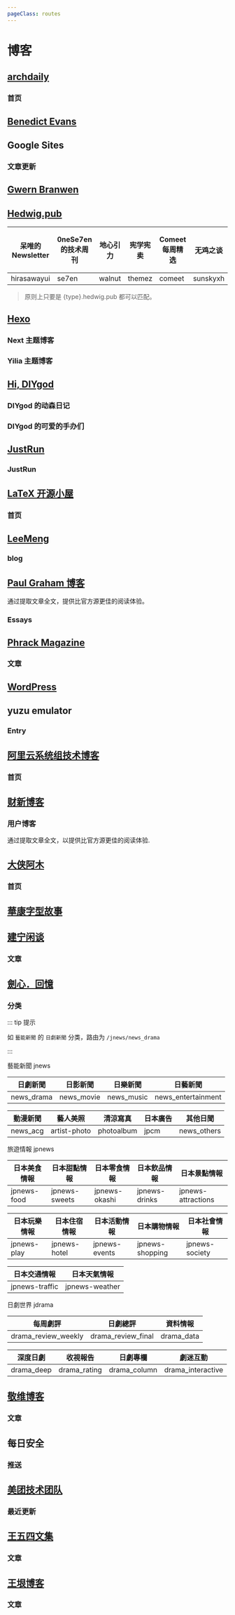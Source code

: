 ```yaml
---
pageClass: routes
---
```


# 博客

## [archdaily](https://www.archdaily.com/)

### 首页

<Route author="kt286" example="/archdaily" path="/archdaily"/>

## [Benedict Evans](https://www.ben-evans.com/)

<Route author="emdoe" example="/benedictevans" path="/benedictevans"/>

## Google Sites

### 文章更新

<Route author="hoilc" example="/google/sites/outlierseconomics" path="/google/sites/:id" :paramsDesc="['Site ID, 可在 URL 中找到']" radar="1" rssbud="1"/>

## [Gwern Branwen](https://www.gwern.net)

<Route author="cerebrater" example="/gwern/newest" path="/gwern/:category" :paramsDesc="['網誌主頁的分類訊息']"/>

## [Hedwig.pub](https://hedwig.pub/)

<Route author="zwithz" example="/blogs/hedwig/zmd" path="/blogs/hedwig/:type" :paramsDesc="['分类, 见下表']"/>

| 呆唯的 Newsletter | 0neSe7en 的技术周刊 | 地心引力 | 宪学宪卖 | Comeet 每周精选 | 无鸡之谈 | 我有一片芝麻地 |
| ----------------- | ------------------- | -------- | -------- | --------------- | -------- | -------------- |
| hirasawayui       | se7en               | walnut   | themez   | comeet          | sunskyxh | zmd            |

> 原则上只要是 {type}.hedwig.pub 都可以匹配。

## [Hexo](https://hexo.io)

### Next 主题博客

<Route author="fengkx" example="/hexo/next/diygod.me" path="/hexo/next/:url" :paramsDesc="['博客 Url 不带协议头']"/>

### Yilia 主题博客

<Route author="aha2mao" example="/hexo/yilia/cloudstone.xin" path="/hexo/yilia/:url" :paramsDesc="['博客 Url 不带协议头']"/>

## [Hi, DIYgod](https://diygod.me/)

### DIYgod 的动森日记

<Route author="DIYgod" example="/blogs/diygod/animal-crossing" path="/blogs/diygod/animal-crossing"/>

### DIYgod 的可爱的手办们

<Route author="DIYgod" example="/blogs/diygod/gk" path="/blogs/diygod/gk"/>

## [JustRun](http://www.justrun.org/)

### JustRun

<Route author="nczitzk" example="/justrun" path="/justrun"/>

## [LaTeX 开源小屋](https://www.latexstudio.net/)

### 首页

<Route author="kt286 nczitzk" example="/latexstudio/home" path="/latexstudio/home"/>

## [LeeMeng](https://leemeng.tw/)
### blog

<Route author="xyqfer" example="/leemeng" path="/leemeng"/>

## [Paul Graham 博客](http://www.paulgraham.com/)

通过提取文章全文，提供比官方源更佳的阅读体验。

### Essays

<Route author="Maecenas" example="/blogs/paulgraham" path="/blogs/paulgraham"/>

## [Phrack Magazine](http://www.phrack.org/)

### 文章

<Route author="CitrusIce" example="/phrack" path="/phrack" />

## [WordPress](https://wordpress.com/)

<Route author="Lonor" example="/blogs/wordpress/lawrence.code.blog" path="/blogs/wordpress/:domain/:https?" :paramsDesc="['WordPress 博客域名', '默认 https 协议。填写 `http`或`https`']"/>

## yuzu emulator

### Entry

<Route author="nczitzk" example="/yuzu-emu/entry" path="/yuzu-emu/entry" />

## [阿里云系统组技术博客](https://kernel.taobao.org/)

### 首页

<Route author="attenuation" example="/aliyun-kernel/index" path="/aliyun-kernel/index"/>

## [财新博客](https://blog.caixin.com/)

### 用户博客

<Route author="Maecenas" example="/caixin/blog/zhangwuchang" path="/caixin/blog/:column" :paramsDesc="['博客名称，可在博客主页的 URL 找到']">

通过提取文章全文，以提供比官方源更佳的阅读体验.

</Route>

## [大侠阿木](https://www.daxiaamu.com/)

### 首页

<Route author="kt286" example="/daxiaamu/home" path="/daxiaamu/home"/>

## [華康字型故事](https://www.dynacw.com.tw/)

<Route author="tpnonthealps" example="/fontstory" path="/fontstory" />

## [建宁闲谈](http://jian-ning.com/)

### 文章

<Route author="changlan" example="/blogs/jianning" path="/blogs/jianning" radar="1" rssbud="1"/>

## [劍心．回憶](http://kenshin.hk/)

### 分类

<Route author="nczitzk" example="/kenshin" path="/kenshin/:category?/:type?" :paramsDesc="['分类，见下表，默认为首页', '子分类，见下表，默认为首页']">

::: tip 提示

如 `藝能新聞` 的 `日劇新聞` 分类，路由为 `/jnews/news_drama`

:::

藝能新聞 jnews

| 日劇新聞   | 日影新聞   | 日樂新聞   | 日藝新聞           |
| ---------- | ---------- | ---------- | ------------------ |
| news_drama | news_movie | news_music | news_entertainment |

| 動漫新聞 | 藝人美照     | 清涼寫真   | 日本廣告 | 其他日聞    |
| -------- | ------------ | ---------- | -------- | ----------- |
| news_acg | artist-photo | photoalbum | jpcm     | news_others |

旅遊情報 jpnews

| 日本美食情報 | 日本甜點情報  | 日本零食情報  | 日本飲品情報  | 日本景點情報       |
| ------------ | ------------- | ------------- | ------------- | ------------------ |
| jpnews-food  | jpnews-sweets | jpnews-okashi | jpnews-drinks | jpnews-attractions |

| 日本玩樂情報 | 日本住宿情報 | 日本活動情報  | 日本購物情報    | 日本社會情報   |
| ------------ | ------------ | ------------- | --------------- | -------------- |
| jpnews-play  | jpnews-hotel | jpnews-events | jpnews-shopping | jpnews-society |

| 日本交通情報   | 日本天氣情報   |
| -------------- | -------------- |
| jpnews-traffic | jpnews-weather |

日劇世界 jdrama

| 每周劇評            | 日劇總評           | 資料情報   |
| ------------------- | ------------------ | ---------- |
| drama_review_weekly | drama_review_final | drama_data |

| 深度日劇   | 收視報告     | 日劇專欄     | 劇迷互動          |
| ---------- | ------------ | ------------ | ----------------- |
| drama_deep | drama_rating | drama_column | drama_interactive |

</Route>

## [敬维博客](https://jingwei.link/)

### 文章

<Route author="a180285" example="/blogs/jingwei.link" path="/blogs/jingwei.link"/>

## 每日安全

### 推送

<Route author="LogicJake" example="/security/pulses" path="/security/pulses"/>

## [美团技术团队](https://tech.meituan.com/)

### 最近更新

<Route author="kt286" example="/meituan/tech/home" path="/meituan/tech/home"/>

## [王五四文集](http://wang54.blogspot.com/)

### 文章

<Route author="prnake" example="/blogs/wang54" path="/blogs/wang54/:id?" :paramsDesc="['RSS抓取地址：https://wangwusiwj.blogspot.com/:id?，默认为2020']"/>

## [王垠博客](https://www.yinwang.org/)

### 文章

<Route author="junbaor SkiTiSu" example="/blogs/wangyin" path="/blogs/wangyin"/>
